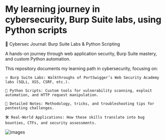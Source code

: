 # My learning journey in cybersecurity, Burp Suite labs, using Python scripts

🚀 Cybersec Journal: Burp Suite Labs & Python Scripting

A hands-on journey through web application security, Burp Suite mastery, and custom Python automation.

This repository documents my learning path in cybersecurity, focusing on:

    🔥 Burp Suite Labs: Walkthroughs of PortSwigger’s Web Security Academy labs (SQLi, XSS, CSRF, etc.).

    🐍 Python Scripts: Custom tools for vulnerability scanning, exploit automation, and HTTP request manipulation.

    📝 Detailed Notes: Methodology, tricks, and troubleshooting tips for pentesting challenges.

    🛠️ Real-World Applications: How these skills translate into bug bounties, CTFs, and security assessments.
![images](https://github.com/user-attachments/assets/0eaac1df-276c-44f9-a963-e5c6006d0456)
